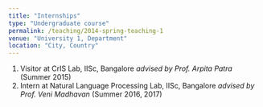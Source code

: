 ```yaml
---
title: "Internships"
type: "Undergraduate course"
permalink: /teaching/2014-spring-teaching-1
venue: "University 1, Department"
location: "City, Country"
---
```


1. Visitor at CrIS Lab, IISc, Bangalore _advised by Prof. Arpita Patra_ (Summer 2015)
2. Intern at Natural Language Processing Lab, IISc, Bangalore _advised by Prof. Veni Madhavan_ (Summer 2016, 2017)
